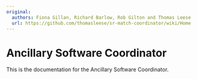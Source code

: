 ```yaml
---
original:
  authors: Fiona Gillan, Richard Barlow, Rob Gilton and Thomas Leese
  url: https://github.com/thomasleese/sr-match-coordinator/wiki/Home
---
```

# Ancillary Software Coordinator

This is the documentation for the Ancillary Software Coordinator.
